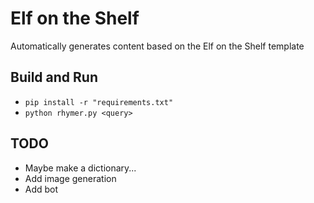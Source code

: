 # Elf on the Shelf

Automatically generates content based on the Elf on the Shelf template

## Build and Run
  - `pip install -r "requirements.txt"`
  - `python rhymer.py <query>`

## TODO
  - Maybe make a dictionary...
  - Add image generation
  - Add bot
